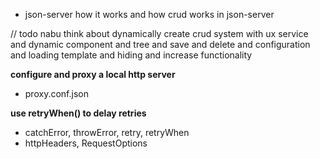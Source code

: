 - json-server how it works and how crud works in json-server

// todo nabu think about dynamically create crud system with ux service and dynamic component and tree and save and
delete and configuration and loading template and hiding and increase functionality

**configure and proxy a local http server**

- proxy.conf.json

**use retryWhen() to delay retries**

- catchError, throwError, retry, retryWhen
- httpHeaders, RequestOptions
